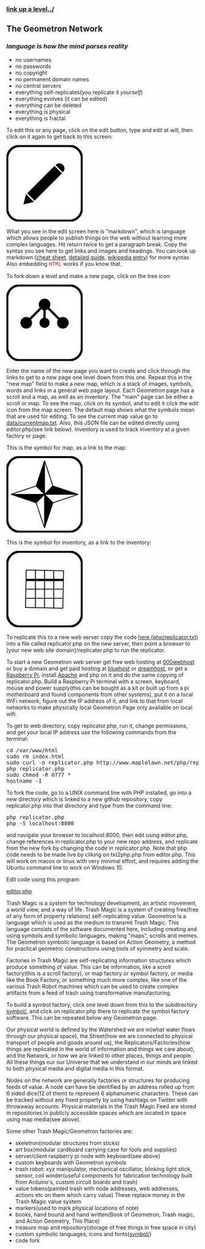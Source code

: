 ### [link up a level../](../)

## The Geometron Network

### *language is how the mind parses reality*

- no usernames
- no passwords
- no copyright
- no permanent domain names
- no central servers
- everything self-replicates(you replicate it *yourself*)
- everything evolves (it can be edited)
- everything can be deleted
- everything is physical
- everything is fractal

To edit this or any page, click on the edit button, type and edit at will, then click on it again to get back to this screen:

[![](iconsymbols/edit.svg)](pageeditor.html)

What you see in the edit screen here is "markdown", which is language which allows people to publish things on the web without learning more complex languages. Hit return twice to get a paragraph break.  Copy the syntax you see here to get links and images and headings. You can look up markdown ([cheat sheet](https://www.markdownguide.org/cheat-sheet/), [detailed guide](https://daringfireball.net/projects/markdown/syntax), [wikipedia entry](https://en.wikipedia.org/wiki/Markdown)) for more syntax.  Also embedding <span style = "color:red;font-family:courier;">HTML</span> works if you know that.  

To fork down a level and make a new page, click on the tree icon:

[![](iconsymbols/fork.svg)](list.html)

Enter the name of the new page you want to create and click through the links to get to a new page one level down from this one.  Repeat this in the "new map" field to make a new map, which is a stack of images, symbols, words and links in a general web page layout.  Each Geometron page has a scroll and a map, as well as an inventory.  The "main" page can be either a scroll or map.  To see the map, click on its symbol, and to edit it click the edit icon from the map screen. The default map shows what the symbols mean that are used for editing.  To see the current map value go to [data/currentmap.txt](data/currentmap.txt).  Also, this JSON file can be edited directly using editor.php(see link below).  Inventory is used to track inventory at a given factory or page.  

This is the symbol for map, as a link to the map:

[![](iconsymbols/map.svg)](map.html)

This is the symbol for inventory, as a link to the inventory:

[![](iconsymbols/inventory.svg)](inventory.html)


To replicate this to a new web server copy the code [here (php/replicator.txt)](php/replicator.txt) into a file called replicator.php on the new server, then point a browser to [your new web site domain]/replicator.php to run the replicator.

To start a new Geometron web server get free web hosting at [000webhost](https://www.000webhost.com/) or buy a domain and get paid hosting at [bluehost](https://www.bluehost.com/) or [dreamhost](https://www.dreamhost.com/), or get a [Raspberry Pi](https://www.raspberrypi.org/), install [Apache](https://www.raspberrypi.org/documentation/remote-access/web-server/apache.md) and php on it and do the same copying of replicator.php.  Build a Raspberry Pi terminal with a screen, keyboard, mouse and power supply(this can be bought as a kit or built up from a pi motherboard and found components from other systems), put it on a local WiFi network, figure out the IP address of it, and link to that from local networks to make physically local Geometron Page only available on local wifi. 


To get to web directory, copy replicator.php, run it, change permissions, and get your local IP address use the following commands from the terminal:
<pre>
cd /var/www/html
sudo rm index.html
sudo curl -o replicator.php http://www.maplelawn.net/php/replicator.txt
php replicator.php
sudo chmod -R 0777 *
hostname -I
</pre>


To fork the code, go to a UNIX command line with PHP installed, go into a new directory which is linked to a new github repository, copy replicator.php into that directory and type from the command line:

<pre>
php replicator.php
php -S localhost:8000
</pre>

 and navigate your browser to localhost:8000, then edit using editor.php, change references in replicator.php to your new repo address, and replicate from the new fork by changing the code in replicator.php.  Note that php code needs to be made live by cliking on txt2php.php from editor.php.  This will work on macos or linux with very minimal effort, and requires adding the Ubuntu command line to work on Windows 10.  


Edit code using this program:

[editor.php](editor.php)

Trash Magic is a system for technology development, an artistic movement, a world view, and a way of life.  Trash Magic is a system of creating free(free of any form of property relations) self-replicating value.  Geometron is a language which is used as the medium to transmit Trash Magic. This language consists of the software documented here, including creating and using symbols and symbolic languages, making "maps", scrolls and memes.  The Geometron symbolic language is based on Action Geometry, a method for practical geometric constructions using tools of symmetry and scale.

Factories in Trash Magic are self-replicating information structures which produce something of value.  This can be information, like a scroll factory(this is a scroll factory), or map factory or symbol factory, or media like the Book Factory, or something much more complex, like one of the various Trash Robot machines which can be used to create complex artifacts from a feed of trash using transformative manufacturing.

To build a symbol factory, click one level down from this to the subdirectory [symbol/](symbol/), and click on replicator.php there to replicate the symbol factory software.  This can be repeated below any Geometron page.

Our physical world is defined by the Watershed we are in(what water flows through our physical space), the Street(how we are connected to physical transport of people and goods around us), the Replicators/Factories(how things are replicated in the world of information and things we care about), and the Network, or how we are linked to other places, things and people.  All these things our our Universe that we understand in our minds are linked to both physical media and digital media in this format.  

Nodes on the network are generally factories or structures for producing feeds of value.  A node can have be identified by an address rolled up from 6 sided dice(12 of them) to represent 6 alphanumeric characters.  These can be tracked without any fixed property by using hashtags on Twitter with throwaway accounts. Physical materials in the Trash Magic Feed are stored in repositories in publicly accessible spaces which are located in space using map media(see above).  

Some other Trash Magic/Geometron factories are:

- skeletron(modular structures from sticks)
- art box(modular cardboard carrying case for tools and supplies)
- server/client raspberry pi node with keyboard(see above)
- custom keyboards with Geometron symbols
- trash robot: xyz manipulator, mechanical oscillator, blinking light stick, sensor, coil winder(useful components for fabrication technology built from Arduino's, custom circuit boards and trash)
- value tokens(painted trash with node addresses, web addresses, actions etc on them which carry value) These replace money in the Trash Magic value system
- markers(used to mark physical locations of note)
- books, hand bound and hand written(Book of Geometron, Trash magic, and Action Geometry, This Place)
- treasure map and repository(storage of free things in free space in city)
- custom symbolic languages, icons and fonts([symbol/](symbol/))
- code fork








